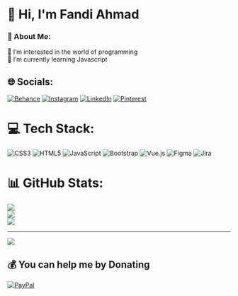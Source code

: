 # 👋 Hi, I'm Fandi Ahmad
### 💫 About Me:
👀 I’m interested in the world of programming<br>🌱 I’m currently learning Javascript


## 🌐 Socials:
[![Behance](https://img.shields.io/badge/Behance-1769ff?logo=behance&logoColor=white)](https://behance.net/itzfandy) [![Instagram](https://img.shields.io/badge/Instagram-%23E4405F.svg?logo=Instagram&logoColor=white)](https://instagram.com/itzfandy) [![LinkedIn](https://img.shields.io/badge/LinkedIn-%230077B5.svg?logo=linkedin&logoColor=white)](https://linkedin.com/in/itzfandy) [![Pinterest](https://img.shields.io/badge/Pinterest-%23E60023.svg?logo=Pinterest&logoColor=white)](https://pinterest.com/itzfandy) 

# 💻 Tech Stack:
![CSS3](https://img.shields.io/badge/css3-%231572B6.svg?style=for-the-badge&logo=css3&logoColor=white) ![HTML5](https://img.shields.io/badge/html5-%23E34F26.svg?style=for-the-badge&logo=html5&logoColor=white) ![JavaScript](https://img.shields.io/badge/javascript-%23323330.svg?style=for-the-badge&logo=javascript&logoColor=%23F7DF1E) ![Bootstrap](https://img.shields.io/badge/bootstrap-%23563D7C.svg?style=for-the-badge&logo=bootstrap&logoColor=white) ![Vue.js](https://img.shields.io/badge/vuejs-%2335495e.svg?style=for-the-badge&logo=vuedotjs&logoColor=%234FC08D) 	![Figma](https://img.shields.io/badge/figma-%23F24E1E.svg?style=for-the-badge&logo=figma&logoColor=white) ![Jira](https://img.shields.io/badge/jira-%230A0FFF.svg?style=for-the-badge&logo=jira&logoColor=white)
# 📊 GitHub Stats:
![](https://github-readme-stats.vercel.app/api?username=fandi-ahmad&theme=dark&hide_border=false&include_all_commits=false&count_private=false)<br/>
![](https://github-readme-streak-stats.herokuapp.com/?user=fandi-ahmad&theme=dark&hide_border=false)<br/>
![](https://github-readme-stats.vercel.app/api/top-langs/?username=fandi-ahmad&theme=dark&hide_border=false&include_all_commits=false&count_private=false&layout=compact)


---
[![](https://visitcount.itsvg.in/api?id=fandi-ahmad&icon=5&color=1)](https://visitcount.itsvg.in)

  ## 💰 You can help me by Donating
  [![PayPal](https://img.shields.io/badge/PayPal-00457C?style=for-the-badge&logo=paypal&logoColor=white)](https://paypal.me/fandi4160@gmail.com) 

  
<!-- Proudly created with GPRM ( https://gprm.itsvg.in ) -->
